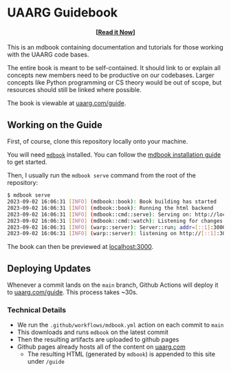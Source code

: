 # UAARG Guidebook

<h4 align=center>
  [<a href="https://uaarg.com/guide/">Read it Now</a>]
</h4>

This is an mdbook containing documentation and tutorials for those working with
the UAARG code bases.

The entire book is meant to be self-contained. It should link to or explain all
concepts new members need to be productive on our codebases. Larger concepts
like Python programming or CS theory would be out of scope, but resources
should still be linked where possible.

The book is viewable at [uaarg.com/guide](https://uaarg.com/guide/).

## Working on the Guide

First, of course, clone this repository locally onto your machine.

You will need [`mdbook`](https://rust-lang.github.io/mdBook/index.html)
installed. You can follow the [mdbook installation
guide](https://rust-lang.github.io/mdBook/guide/installation.html) to get
started.

Then, I usually run the `mdbook serve` command from the root of the repository:

```sh 
$ mdbook serve
2023-09-02 16:06:31 [INFO] (mdbook::book): Book building has started
2023-09-02 16:06:31 [INFO] (mdbook::book): Running the html backend
2023-09-02 16:06:31 [INFO] (mdbook::cmd::serve): Serving on: http://localhost:3000
2023-09-02 16:06:31 [INFO] (mdbook::cmd::watch): Listening for changes...
2023-09-02 16:06:31 [INFO] (warp::server): Server::run; addr=[::1]:3000
2023-09-02 16:06:31 [INFO] (warp::server): listening on http://[::1]:3000
```

The book can then be previewed at [localhost:3000](http://localhost:3000).

## Deploying Updates

Whenever a commit lands on the `main` branch, Github Actions will deploy it to
[uaarg.com/guide](https://uaarg.com/guide/). This process takes ~30s.

### Technical Details

 - We run the `.github/workflows/mdbook.yml` action on each commit to `main`
 - This downloads and runs `mdbook` on the latest commit
 - Then the resulting artifacts are uploaded to github pages
 - Github pages already hosts all of the content on [uaarg.com](https://uaarg.com)
   - The resulting HTML (generated by `mdbook`) is appended to this site under `/guide`
